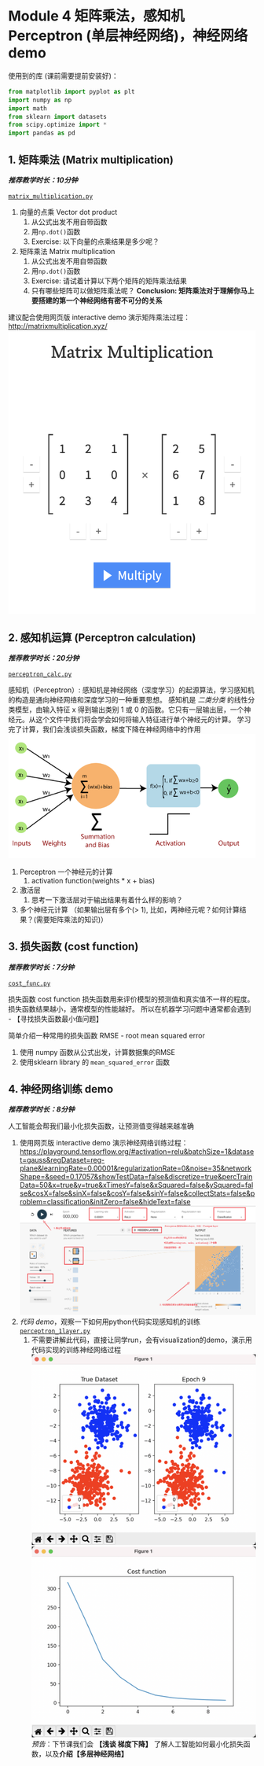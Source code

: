 # Module 4 矩阵乘法，感知机 Perceptron (单层神经网络)，神经网络demo

使用到的库 (课前需要提前安装好)：
```python
from matplotlib import pyplot as plt
import numpy as np
import math
from sklearn import datasets
from scipy.optimize import *
import pandas as pd
```
## 1. 矩阵乘法 (Matrix multiplication)
***推荐教学时长：10分钟***

[`matrix_multiplication.py`](/Module4/matrix_multiplication.py)
1. 向量的点乘 Vector dot product
   1. 从公式出发不用自带函数
   2. 用`np.dot()`函数
   3. Exercise: 以下向量的点乘结果是多少呢？
2. 矩阵乘法 Matrix multiplication
   1. 从公式出发不用自带函数
   2. 用`np.dot()`函数
   3. Exercise: 请试着计算以下两个矩阵的矩阵乘法结果
   4. 只有哪些矩阵可以做矩阵乘法呢？
**Conclusion: 矩阵乘法对于理解你马上要搭建的第一个神经网络有密不可分的关系**

建议配合使用网页版 interactive demo 演示矩阵乘法过程：http://matrixmultiplication.xyz/
![matmul1](/Module4/img/Matmul1.png)

## 2. 感知机运算 (Perceptron calculation)
***推荐教学时长：20分钟***

[`perceptron_calc.py`](/Module4/perceptron_calc.py)

感知机（Perceptron）: 感知机是神经网络（深度学习）的起源算法，学习感知机的构造是通向神经网络和深度学习的一种重要思想。
感知机是 *二类分类* 的线性分类模型，由输入特征 x 得到输出类别 1 或 0 的函数。它只有一层输出层，一个神经元。从这个文件中我们将会学会如何将输入特征进行单个神经元的计算。
学习完了计算，我们会浅谈损失函数，梯度下降在神经网络中的作用
![perceptron](/Module4/img/perceptron.png)
1. Perceptron 一个神经元的计算
   1. activation function(weights * x + bias)
2. 激活层
   1. 思考一下激活层对于输出结果有着什么样的影响？
3. 多个神经元计算 （如果输出层有多个(> 1), 比如，两神经元呢？如何计算结果？(需要矩阵乘法的知识)）
   
## 3. 损失函数 (cost function)
***推荐教学时长：7分钟***

[`cost_func.py`](/Module4/cost_func.py)

损失函数 cost function
损失函数用来评价模型的预测值和真实值不一样的程度。
损失函数结果越小，通常模型的性能越好。
所以在机器学习问题中通常都会遇到 - 【寻找损失函数最小值问题】

简单介绍一种常用的损失函数
RMSE - root mean squared error

1. 使用 numpy 函数从公式出发，计算数据集的RMSE
2. 使用sklearn library 的 `mean_squared_error` 函数

## 4. 神经网络训练 demo
***推荐教学时长：8分钟***

人工智能会帮我们最小化损失函数，让预测值变得越来越准确
1. 使用网页版 interactive demo 演示神经网络训练过程：https://playground.tensorflow.org/#activation=relu&batchSize=1&dataset=gauss&regDataset=reg-plane&learningRate=0.00001&regularizationRate=0&noise=35&networkShape=&seed=0.17057&showTestData=false&discretize=true&percTrainData=50&x=true&y=true&xTimesY=false&xSquared=false&ySquared=false&cosX=false&sinX=false&cosY=false&sinY=false&collectStats=false&problem=classification&initZero=false&hideText=false
![Tensorflow playground](/Module4/img/Tensorflow.png)
2. *代码 demo*，观察一下如何用python代码实现感知机的训练
[`perceptron_1layer.py`](perceptron_1layer.py)
   1. 不需要讲解此代码，直接让同学run，会有visualization的demo，演示用代码实现的训练神经网络过程
![perceptron_demo](/Module4/img/perceptron_Demo.png)
![perceptron_loss](/Module4/img/perceptron_loss.png)
*预告*：下节课我们会 **【浅谈 梯度下降】** 了解人工智能如何最小化损失函数，以及**介绍【多层神经网络】**
